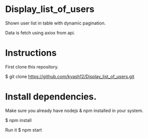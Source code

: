 # Display_list_of_users

Shown user list in table with dynamic pagination.

Data is fetch using axiox from api.

# Instructions

First clone this repository.

$ git clone https://github.com/kyash12/Display_list_of_users.git

# Install dependencies.

Make sure you already have nodejs & npm installed in your system.

$ npm install

Run it
$ npm start

